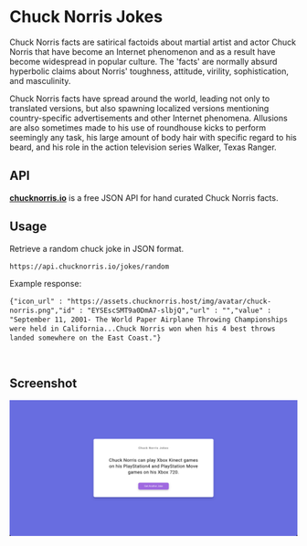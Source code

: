 # Chuck Norris Jokes

Chuck Norris facts are satirical factoids about martial artist and actor Chuck Norris that have become an Internet phenomenon and as a result have become widespread in popular culture. The 'facts' are normally absurd hyperbolic claims about Norris' toughness, attitude, virility, sophistication, and masculinity.

Chuck Norris facts have spread around the world, leading not only to translated versions, but also spawning localized versions mentioning country-specific advertisements and other Internet phenomena. Allusions are also sometimes made to his use of roundhouse kicks to perform seemingly any task, his large amount of body hair with specific regard to his beard, and his role in the action television series Walker, Texas Ranger.

## API

**[chucknorris.io](https://api.chucknorris.io/)** is a free JSON API for hand curated Chuck Norris facts.

## Usage

Retrieve a random chuck joke in JSON format.

```
https://api.chucknorris.io/jokes/random
```

Example response:

```
{"icon_url" : "https://assets.chucknorris.host/img/avatar/chuck-norris.png","id" : "EYSEscSMT9a0DmA7-slbjQ","url" : "","value" : "September 11, 2001- The World Paper Airplane Throwing Championships were held in California...Chuck Norris won when his 4 best throws landed somewhere on the East Coast."}
```

[  
](https://api.chucknorris.io/#!)

## Screenshot

![Screenshot](./screenshot.png)
